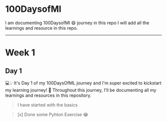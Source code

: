 # 100DaysofMl
I am documenting 100DaysofMl 😄 journey in this repo I will add all the learnings and resource in this repo.


---
# Week 1

## Day 1

💻💡 It's Day 1 of my 100DaysOfML journey and I'm super excited to kickstart my learning journey! 🚀 Throughout this journey, I'll be documenting all my learnings and resources in this repository.

> I have started with the basics

> [x] Done some Pyhton Exercise :joy:
